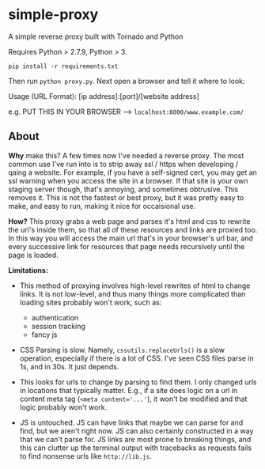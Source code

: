 # simple-proxy

A simple reverse proxy built with Tornado and Python

Requires Python > 2.7.9, Python > 3.

`pip install -r requirements.txt`

Then run `python proxy.py`. Next open a browser and tell it where to look:


Usage (URL Format): [ip address]:[port]/[website address]

e.g. PUT THIS IN YOUR BROWSER --> `localhost:8000/www.example.com/`

## About

**Why** make this? A few times now I've needed a reverse proxy. The most common use I've run into is to strip away ssl / https when developing / qaing a website. For example, if you have a self-signed cert, you may get an ssl warning when you access the site in a browser. If that site is your own staging server though, that's annoying, and sometimes obtrusive. This removes it. This is not the fastest or best proxy, but it was pretty easy to make, and easy to run, making it nice for occaisional use.

**How?** This proxy grabs a web page and parses it's html and css to rewrite the uri's inside them, so that all of these resources and links are proxied too. In this way you will access the main url that's in your browser's url bar, and every successive link for resources that page needs recursively until the page is loaded.

**Limitations:**

- This method of proxying involves high-level rewrites of html to change links. It is not low-level, and thus many things more complicated than loading sites probably won't work, such as:
  - authentication
  - session tracking
  - fancy js

- CSS Parsing is slow. Namely, `cssutils.replaceUrls()` is a slow operation, especially if there is a lot of CSS. I've seen CSS files parse in 1s, and in 30s. It just depends.

- This looks for urls to change by parsing to find them. I only changed urls in locations that typically matter. E.g., if a site does logic on a url in content meta tag (`<meta content='...'`), it won't be modified and that logic probably won't work.

- JS is untouched. JS can have links that maybe we can parse for and find, but we aren't right now. JS can also certainly constructed in a way that we can't parse for. JS links are most prone to breaking things, and this can clutter up the terminal output with tracebacks as requests fails to find nonsense urls like `http://lib.js`.
